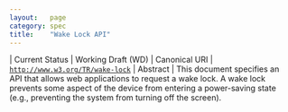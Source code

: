 ```yaml
---
layout:   page
category: spec
title:    "Wake Lock API"
---
```


| Current Status | Working Draft (WD)
| Canonical URI | [`http://www.w3.org/TR/wake-lock`](http://www.w3.org/TR/wake-lock)
| Abstract | This document specifies an API that allows web applications to request a wake lock. A wake lock prevents some aspect of the device from entering a power-saving state (e.g., preventing the system from turning off the screen).